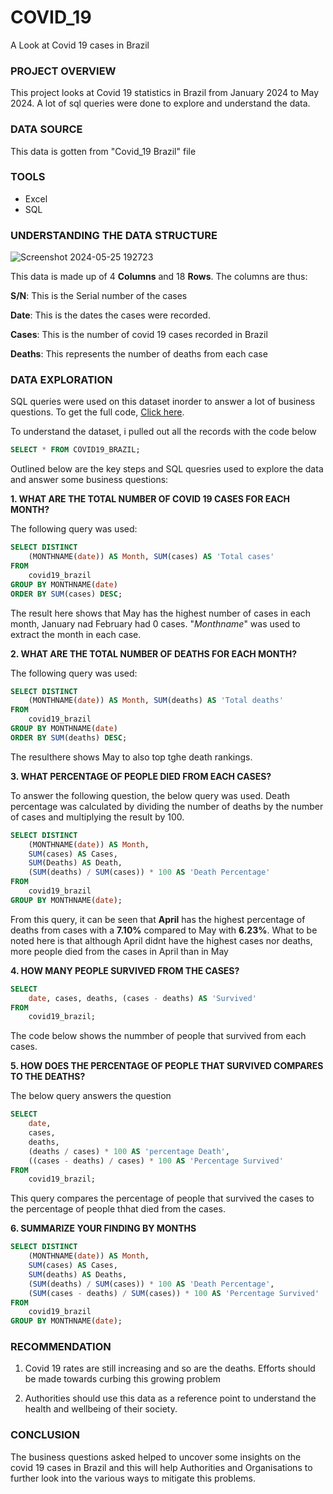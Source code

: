 # COVID_19
A Look at Covid 19 cases in Brazil


### PROJECT OVERVIEW
This project looks at Covid 19 statistics in Brazil from January 2024 to May 2024. A lot of sql queries were done to explore and understand the data. 


### DATA SOURCE
This data is gotten from "Covid_19 Brazil" file 


### TOOLS
- Excel
- SQL

### UNDERSTANDING THE DATA STRUCTURE

![Screenshot 2024-05-25 192723](https://github.com/NStanley0524/Covid_19-SQL/assets/169830658/fcd0bff3-8c5c-4040-9873-23bb11fdce81)


This data is made up of 4 **Columns** and 18 **Rows**. The columns are thus:

**S/N**: This is the Serial number of the cases

**Date**: This is the dates the cases were recorded.

**Cases**: This is the number of covid 19 cases recorded in Brazil

**Deaths**: This represents the number of deaths from each case

### DATA EXPLORATION
SQL queries were used on this dataset inorder to answer a lot of business questions. To get the full code, [Click here](https://github.com/NStanley0524/Covid_19-SQL/blob/main/Covid%20sql.sql).

To understand the dataset, i pulled out all the records with the code below

```sql
SELECT * FROM COVID19_BRAZIL;
```



Outlined below are the key steps and SQL quesries used to explore the data and answer some business questions:



**1. WHAT ARE THE TOTAL NUMBER OF COVID 19 CASES FOR EACH MONTH?**

The following query was used:

```sql
SELECT DISTINCT
    (MONTHNAME(date)) AS Month, SUM(cases) AS 'Total cases'
FROM
    covid19_brazil
GROUP BY MONTHNAME(date)
ORDER BY SUM(cases) DESC;
```



The result here shows that May has the highest number of cases in each month, January nad February had 0 cases. "*Monthname*" was used to extract the month in each case.



**2. WHAT ARE THE TOTAL NUMBER OF DEATHS FOR EACH MONTH?**

The following query was used:

```sql
SELECT DISTINCT
    (MONTHNAME(date)) AS Month, SUM(deaths) AS 'Total deaths'
FROM
    covid19_brazil
GROUP BY MONTHNAME(date)
ORDER BY SUM(deaths) DESC;
```



The resulthere shows May to also top tghe death rankings.



**3. WHAT PERCENTAGE OF PEOPLE DIED FROM EACH CASES?**

To answer the following question, the below query was used. Death percentage was calculated by dividing the number of deaths by the number of cases and multiplying the result by 100.

```sql
SELECT DISTINCT
    (MONTHNAME(date)) AS Month,
    SUM(cases) AS Cases,
    SUM(Deaths) AS Death,
    (SUM(deaths) / SUM(cases)) * 100 AS 'Death Percentage'
FROM
    covid19_brazil
GROUP BY MONTHNAME(date);
```



From this query, it can be seen that **April** has the highest percentage of deaths from cases with a **7.10%** compared to May with **6.23%**. What to be noted here is that although April didnt have the highest cases nor deaths, more people died from the cases in April than in May 



**4. HOW MANY PEOPLE SURVIVED FROM THE CASES?**

```sql
SELECT 
    date, cases, deaths, (cases - deaths) AS 'Survived'
FROM
    covid19_brazil;
```



The code below shows the nummber of people that survived from each cases.



**5. HOW DOES THE PERCENTAGE OF PEOPLE THAT SURVIVED COMPARES TO THE DEATHS?**

The below query answers the question

```sql
SELECT 
    date,
    cases,
    deaths,
    (deaths / cases) * 100 AS 'percentage Death',
    ((cases - deaths) / cases) * 100 AS 'Percentage Survived'
FROM
    covid19_brazil;
```



This query compares the percentage of people that survived the cases to the percentage of people thhat died from the cases.



**6. SUMMARIZE YOUR FINDING BY MONTHS**

```sql
SELECT DISTINCT
    (MONTHNAME(date)) AS Month,
    SUM(cases) AS Cases,
    SUM(deaths) AS Deaths,
    (SUM(deaths) / SUM(cases)) * 100 AS 'Death Percentage',
    (SUM(cases - deaths) / SUM(cases)) * 100 AS 'Percentage Survived'
FROM
    covid19_brazil
GROUP BY MONTHNAME(date);
```



### RECOMMENDATION
1. Covid 19 rates are still increasing and so are the deaths. Efforts should be made towards curbing this growing problem

2. Authorities should use this data as a reference point to understand the health and wellbeing of their society.



### CONCLUSION
The business questions asked helped to uncover some insights on the covid 19 cases in Brazil and this will help Authorities and Organisations to further look into the various ways to mitigate this problems.  
